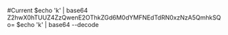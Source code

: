 #Current
$echo  'k' | base64
Z2hwX0hTUUZ4ZzQwenE2OThkZGd6M0dYMFNEdTdRN0xzNzA5QmhkSQo=
$echo  'k' | base64 --decode


